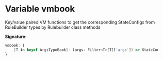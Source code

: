 
# Variable vmbook

Key/value paired VM functions to get the corresponding StateConfigs from RuleBuilder types by Rulebuilder class methods

<b>Signature:</b>

```typescript
vmbook: {
    [T in keyof ArgsTypeBook]: (args: Filter<T>[T]['args']) => StateConfig;
}
```
